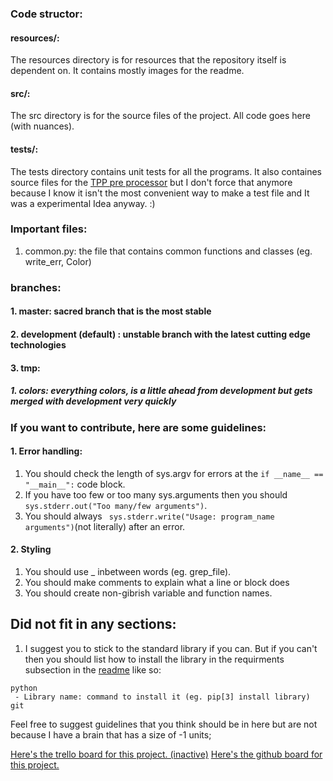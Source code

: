 ### Code structor:
#### resources/:
  The resources directory is for resources that the repository itself is dependent on. It contains mostly images for the readme.
#### src/:
  The src directory is for the source files of the project. All code goes here (with nuances).
#### tests/:
  The tests directory contains unit tests for all the programs. It also containes source files for the [TPP pre processor](https://github.com/honestly-nuts/TPP)
  but I don't force that anymore because I know it isn't the most convenient way to make a test file and It was a experimental Idea anyway. :)

### Important files:
  1. common.py: the file that contains common functions and classes (eg. write_err, Color)

### branches:
####   1. master: sacred branch that is the most stable
####   2. development (default) : unstable branch with the latest cutting edge technologies
####   3. tmp:
#####     1. colors: everything colors, is a little ahead from development but gets merged with development very quickly 

### If you want to contribute, here are some guidelines:

#### 1. Error handling:
  1. You should check the length of sys.argv for errors at the ``` if __name__ == "__main__": ``` code block.
  2. If you have too few or too many sys.arguments then you should ```sys.stderr.out("Too many/few arguments")```.
  3. You should always ``` sys.stderr.write("Usage: program_name arguments")```(not literally) after an error.
#### 2. Styling
  1. You should use _ inbetween words (eg. grep_file).
  2. You should make comments to explain what a line or block does
  3. You should create non-gibrish variable and function names.

## Did not fit in any sections:
  1. I suggest you to stick to the standard library if you can. But if you can't then you should list how to install the library in the requirments subsection in 
  the [readme](https://github.com/honestly-nuts/Scuffed-Utils/blob/development/README.md) like so:
  
    python
     - Library name: command to install it (eg. pip[3] install library)
    git
    
Feel free to suggest guidelines that you think should be in here but are not because I have a brain that has a size of -1 units;

[Here's the trello board for this project. (inactive)](https://trello.com/invite/b/d7KbCuUN/216104d5bd17c6032b142875dc14d561/scuffed-utils)
[Here's the github board for this project.](https://github.com/honestly-nuts/Scuffed-Utils/projects)
